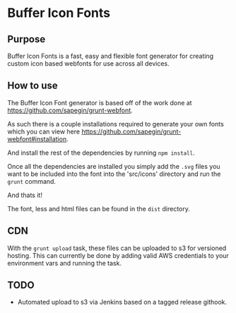 # Buffer Icon Fonts

## Purpose

Buffer Icon Fonts is a fast, easy and flexible font generator for creating custom icon based webfonts for use across all devices.

## How to use

The Buffer Icon Font generator is based off of the work done at https://github.com/sapegin/grunt-webfont.

As such there is a couple installations required to generate your own fonts which you can view here https://github.com/sapegin/grunt-webfont#installation.

And install the rest of the dependencies by running `npm install`.

Once all the dependencies are installed you simply add the `.svg` files you want
to be included into the font into the 'src/icons' directory and run the `grunt` command.

And thats it!

The font, less and html files can be found in the `dist` directory.

## CDN

With the `grunt upload` task, these files can be uploaded to s3 for versioned hosting.
This can currently be done by adding valid AWS credentials to your environment vars
and running the task.

## TODO

- Automated upload to s3 via Jenkins based on a tagged release githook.

